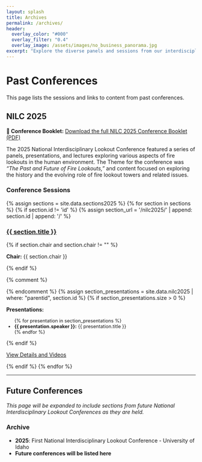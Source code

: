 ```yaml
---
layout: splash
title: Archives
permalink: /archives/
header:
  overlay_color: "#000"
  overlay_filter: "0.4"
  overlay_image: /assets/images/no_business_panorama.jpg
excerpt: "Explore the diverse panels and sessions from our interdisciplinary lookout conferences"
---
```


# Past Conferences

This page lists the sessions and links to content from past conferences. 

## NILC 2025 

<div class="notice notice--info">
<p><strong>📖 Conference Booklet:</strong> <a href="{{ site.baseurl }}/Booklet_Nilc.pdf" target="_blank">Download the full NILC 2025 Conference Booklet (PDF)</a></p>
</div>

The 2025 National Interdisciplinary Lookout Conference featured a series of panels, presentations, and lectures exploring various aspects of fire lookouts in the human environment. The Theme for the conference was *“The Past and Future of Fire Lookouts,”* and content focused on exploring the history and the evolving role of fire lookout towers and related issues. 

### Conference Sessions

<div class="section-grid">
{% assign sections = site.data.sections2025 %}
{% for section in sections %}
{% if section.id != 'id' %}
{% assign section_url = '/nilc2025/' | append: section.id | append: '/' %}
<div class="section-card">
<h3><a href="{{ section_url | relative_url }}">{{ section.title }}</a></h3>
{% if section.chair and section.chair != "" %}
  <p><strong>Chair:</strong> {{ section.chair }}</p>
{% endif %}

{% comment %}
<!-- List presentations and presenters in this section -->
{% endcomment %}
{% assign section_presentations = site.data.nilc2025 | where: "parentid", section.id %}
{% if section_presentations.size > 0 %}
  <div class="presentation-list">
    <p><strong>Presentations:</strong></p>
    <ul style="margin-top: 0.25rem; font-size: 0.9em;">
    {% for presentation in section_presentations %}
      <li>
        <strong>{{ presentation.speaker }}:</strong> {{ presentation.title }}
      </li>
    {% endfor %}
    </ul>
  </div>
{% endif %}

<p><a href="{{ section_url | relative_url }}" class="btn btn--primary">View Details and Videos</a></p>
</div>
{% endif %}
{% endfor %}
</div>

---

## Future Conferences

*This page will be expanded to include sections from future National Interdisciplinary Lookout Conferences as they are held.*

### Archive
- **2025**: First National Interdisciplinary Lookout Conference - University of Idaho
- **Future conferences will be listed here**